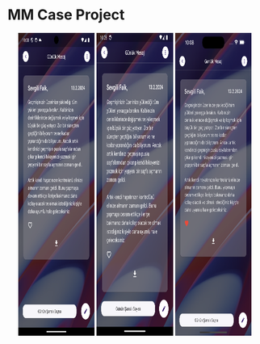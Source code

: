 # MM Case Project

<p align="center">
  <img src="readme_images/phone_1.png" height = "600" width = "30%"></img>
  <img src="readme_images/phone_2.png" height = "600" width = "30%"></img>
  <img src="readme_images/phone_3.png" height = "600" width = "30%"></img>
</p>
